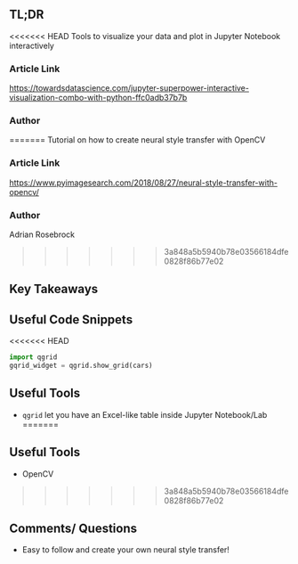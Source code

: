 ## TL;DR
<<<<<<< HEAD
Tools to visualize your data and plot in Jupyter Notebook interactively

### Article Link
https://towardsdatascience.com/jupyter-superpower-interactive-visualization-combo-with-python-ffc0adb37b7b

### Author
=======
Tutorial on how to create neural style transfer with OpenCV

### Article Link
https://www.pyimagesearch.com/2018/08/27/neural-style-transfer-with-opencv/

### Author
Adrian Rosebrock 
>>>>>>> 3a848a5b5940b78e03566184dfe0828f86b77e02

## Key Takeaways

## Useful Code Snippets
<<<<<<< HEAD
```python
import qgrid
gqrid_widget = qgrid.show_grid(cars)

```

## Useful Tools
*  `qgrid` let you have an Excel-like table inside Jupyter Notebook/Lab
=======

## Useful Tools
*  OpenCV
>>>>>>> 3a848a5b5940b78e03566184dfe0828f86b77e02

## Comments/ Questions
* Easy to follow and create your own neural style transfer!
